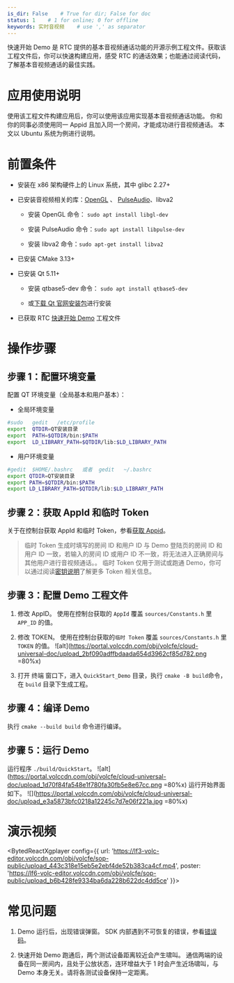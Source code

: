 ```yaml
---
is_dir: False    # True for dir; False for doc
status: 1    # 1 for online; 0 for offline
keywords: 实时音视频    # use ',' as separator
---
```


快速开始 Demo 是 RTC 提供的基本音视频通话功能的开源示例工程文件。获取该工程文件后，你可以快速构建应用，感受 RTC 的通话效果；也能通过阅读代码，了解基本音视频通话的最佳实践。

# 应用使用说明

使用该工程文件构建应用后，你可以使用该应用实现基本音视频通话功能。
你和你的同事必须使用同一 Appid 且加入同一个房间，才能成功进行音视频通话。
本文以 Ubuntu 系统为例进行说明。

# 前置条件

- 安装在 x86 架构硬件上的 Linux 系统，其中 glibc 2.27+
	

- 已安装音视频相关的库：[OpenGL](https://www.opengl.org/) 、 [PulseAudio](https://www.freedesktop.org/wiki/Software/PulseAudio/)、libva2
	- 安装 OpenGL 命令： `sudo apt install libgl-dev`
		
	- 安装 PulseAudio 命令：`sudo apt install libpulse-dev`
		
	- 安装 libva2 命令：`sudo apt-get install libva2`

- 已安装 CMake 3.13+
	

- 已安装 Qt 5.11+
	- 安装 qtbase5-dev 命令： `sudo apt install qtbase5-dev`
		
	- 或[下载 Qt 官网安装包](https://www.qt.io/download)进行安装

- 已获取 RTC [快速开始 Demo](75707.md#%E4%B8%8B%E8%BD%BD%E5%BF%AB%E9%80%9F%E5%BC%80%E5%A7%8B-demo) 工程文件
	

# 操作步骤

## **步骤 1：配置环境变量**

配置 QT 环境变量（全局基本和用户基本）：

- 全局环境变量
	

```bash
#sudo	gedit	/etc/profile
export	QTDIR=QT安装目录
export	PATH=$QTDIR/bin:$PATH
export	LD_LIBRARY_PATH=$QTDIR/lib:$LD_LIBRARY_PATH
```

- 用户环境变量
	

```bash
#gedit  $HOME/.bashrc	或者	gedit	~/.bashrc	
export QTDIR=QT安装目录
export PATH=$QTDIR/bin:$PATH
export LD_LIBRARY_PATH=$QTDIR/lib:$LD_LIBRARY_PATH
```

## **步骤 2：获取 AppId 和临时 Token**

关于在控制台获取 AppId 和临时 Token，参看[获取 Appid](69865.md#步骤4：创建-rtc-应用，获取-appid)。

> 临时 Token 生成时填写的房间 ID 和用户 ID 与 Demo 登陆页的房间 ID 和用户 ID 一致，若输入的房间 ID 或用户 ID 不一致，将无法进入正确房间与其他用户进行音视频通话。。 临时 Token 仅用于测试或跑通 Demo，你可以通过阅读[密钥说明](https://www.volcengine.com/docs/6348/70121)了解更多 Token 相关信息。

## **步骤 3：配置 Demo 工程文件**

1. 修改 AppID。 使用在控制台获取的 `AppId` 覆盖 `sources/Constants.h` 里 `APP_ID` 的值。
	

2. 修改 TOKEN。 使用在控制台获取的`临时 Token` 覆盖 `sources/Constants.h` 里 `TOKEN` 的值。
	![alt](https://portal.volccdn.com/obj/volcfe/cloud-universal-doc/upload_2bf090adffbdaada654d3962cf85d782.png =80%x)

3. 打开 终端 窗口下，进入 `QuickStart_Demo` 目录，执行 `cmake -B build`命令，在 `build` 目录下生成工程。
	

## 步骤 4：编译 Demo

执行 `cmake --build build` 命令进行编译。

## 步骤 5：运行 Demo

运行程序 `./build/QuickStart`。
![alt](https://portal.volccdn.com/obj/volcfe/cloud-universal-doc/upload_1d70f84fa548e1f780fa30fb5e8e67cc.png =80%x)
运行开始界面如下。
![](https://portal.volccdn.com/obj/volcfe/cloud-universal-doc/upload_e3a5873bfc0218a12245c7d7e06f221a.jpg =80%x)

# 演示视频

<BytedReactXgplayer config={{ url: 'https://lf3-volc-editor.volccdn.com/obj/volcfe/sop-public/upload_443c318e15eb5e2ebf4de52b383ca4cf.mp4', poster: 'https://lf6-volc-editor.volccdn.com/obj/volcfe/sop-public/upload_b6b428fe9334ba6da228b622dc4dd5ce' }}></BytedReactXgplayer>

# 常见问题

1. Demo 运行后，出现错误弹窗。 
SDK 内部遇到不可恢复的错误，参看[错误码](85518.md#errorcode)。

2. 快速开始 Demo 跑通后，两个测试设备距离较近会产生啸叫。 
通信两端的设备在同一房间内，且处于公放状态，连环增益大于 1 时会产生近场啸叫，与 Demo 本身无关。请将各测试设备保持一定距离。
